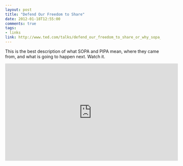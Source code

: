 ```yaml
---
layout: post
title: "Defend Our Freedom to Share"
date: 2012-01-18T12:55:00
comments: true
tags:
- links
link: http://www.ted.com/talks/defend_our_freedom_to_share_or_why_sopa_is_a_bad_idea.html
---
```

This is the best description of what SOPA and PIPA mean, where they came from, and what is going to happen next. Watch it.

<iframe src="http://embed.ted.com/talks/defend_our_freedom_to_share_or_why_sopa_is_a_bad_idea.html"
width="560" height="315" frameborder="0" scrolling="no" webkitAllowFullScreen mozallowfullscreen
allowFullScreen></iframe>
